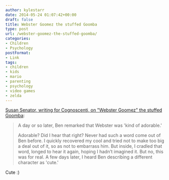 ```yaml
---
author: kylestarr
date: 2014-05-24 01:07:42+00:00
draft: false
title: Webster Goomez the stuffed Goomba
type: post
url: /webster-goomez-the-stuffed-goomba/
categories:
- Children
- Psychology
postFormat:
- Link
tags:
- children
- kids
- mario
- parenting
- psychology
- video games
- zelda
---
```


[Susan Senator, writing for Cognoscenti, on "Webster Goomez" the stuffed Goomba](http://cognoscenti.wbur.org/2014/05/23/the-sometimes-surprising-effects-of-video-games):


<blockquote>A day or so later, Ben remarked that Webster was 'kind of adorable.'

Adorable? Did I hear that right? Never had such a word come out of Ben before. I quickly recovered my cool and tried not to make too big a deal out of it, so as not to embarrass him. But inside, I cradled that word, longed to hear it again, hoping I hadn’t imagined it. But no, this was for real. A few days later, I heard Ben describing a different character as 'cute.'</blockquote>



Cute :)
